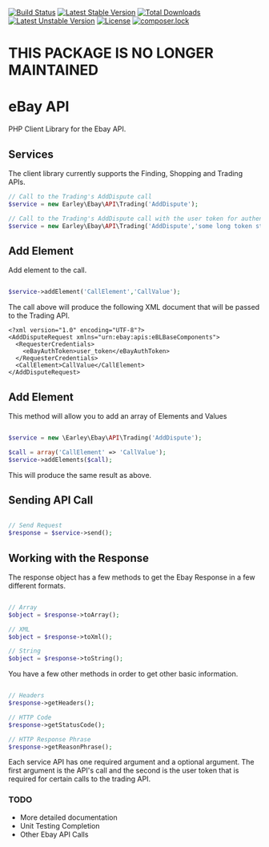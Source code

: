 [![Build Status](https://travis-ci.org/rearley/ebay.svg?branch=master)](https://travis-ci.org/rearley/ebay)
[![Latest Stable Version](https://poser.pugx.org/rearley/ebay/v/stable.svg)](https://packagist.org/packages/rearley/ebay)
[![Total Downloads](https://poser.pugx.org/rearley/ebay/downloads)](https://packagist.org/packages/rearley/ebay)
[![Latest Unstable Version](https://poser.pugx.org/rearley/ebay/v/unstable.svg)](https://packagist.org/packages/rearley/ebay)
[![License](https://poser.pugx.org/rearley/ebay/license.svg)](https://packagist.org/packages/rearley/ebay)
[![composer.lock](https://poser.pugx.org/rearley/ebay/composerlock)](https://packagist.org/packages/rearley/ebay)

# THIS PACKAGE IS NO LONGER MAINTAINED #

eBay API
========
PHP Client Library for the Ebay API.

## Services
The client library currently supports the Finding, Shopping and Trading APIs. 

```php
// Call to the Trading's AddDispute call
$service = new Earley\Ebay\API\Trading('AddDispute');

// Call to the Trading's AddDispute call with the user token for authentication
$service = new Earley\Ebay\API\Trading('AddDispute','some long token string');
```
## Add Element
Add element to the call.

```php

$service->addElement('CallElement','CallValue');

```

The call above will produce the following XML document that will be passed to the Trading API.

```
<?xml version="1.0" encoding="UTF-8"?>
<AddDisputeRequest xmlns="urn:ebay:apis:eBLBaseComponents">
  <RequesterCredentials>
    <eBayAuthToken>user_token</eBayAuthToken>
  </RequesterCredentials>
  <CallElement>CallValue</CallElement>
</AddDisputeRequest>

```

## Add Element
This method will allow you to add an array of Elements and Values

```php

$service = new \Earley\Ebay\API\Trading('AddDispute');

$call = array('CallElement' => 'CallValue');
$service->addElements($call);

```

This will produce the same result as above.

## Sending API Call

```php

// Send Request
$response = $service->send();

```

## Working with the Response
The response object has a few methods to get the Ebay Response in a few different formats.

```php

// Array
$object = $response->toArray();

// XML
$object = $response->toXml();

// String
$object = $response->toString();

```

You have a few other methods in order to get other basic information.

```php

// Headers
$response->getHeaders();

// HTTP Code
$response->getStatusCode();

// HTTP Response Phrase
$response->getReasonPhrase();

```



Each service API has one required argument and a optional argument. The first argument is the API's call and the second
is the user token that is required for certain calls to the trading API.

### TODO
* More detailed documentation
* Unit Testing Completion
* Other Ebay API Calls
